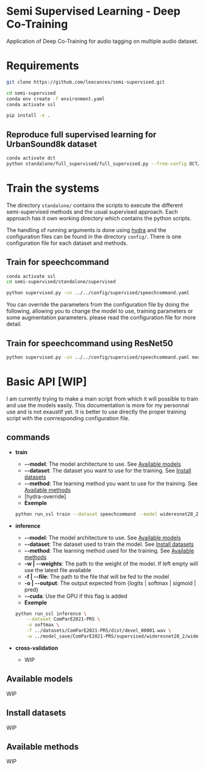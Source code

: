 # Semi Supervised Learning - Deep Co-Training

Application of Deep Co-Training for audio tagging on multiple audio dataset.

# Requirements
```bash
git clone https://github.com/leocances/semi-supervised.git

cd semi-supervised
conda env create -f environment.yaml
conda activate ssl

pip install -e .

```
<!--
## Manually
```bash
conda create -n dct python=3 pip
conda activate dct

conda install pytorch torchvision torchaudio cudatoolkit=10.2 -c pytorch
conda install numpy
conda install pandas
conda install scikit-learn
conda install scikit-image
conda install tqdm
conda install h5py
conda install pillow
conda install librosa -c conda-forge

pip install hydra-core
pip install advertorch
pip install torchsummary
pip install tensorboard

cd Deep-Co-Training
pip install -e .
```
## Fix missing package
- It is very likely that the `ubs8k` will be missing. It a code to manage the UrbanSound8K dataset I wrote almost two years ago before I start using `torchaudio`.
- `pytorch_metrics` is a basic package I wrote to handle many of the metrics I used during my experiments.
- `augmentation_utils` is a package I wrote to test and apply many different augmentation during my experiments.
```bash
pip install --upgrade git+https://github.com/leocances/UrbanSound8K.git@
pip install --upgrade git+https://github.com/leocances/pytorch_metrics.git@v2
pip install --upgrade git+https://github.com/leocances/augmentation_utils.git
```
I am planning on release a much cleaner implementation that follow the torchaudio rules.
-->

## Reproduce full supervised learning for UrbanSound8k dataset
```bash
conda activate dct
python standalone/full_supervised/full_supervised.py --from-config DCT/util/config/ubs8k/100_supervised.yml
```

# Train the systems
The directory `standalone/` contains the scripts to execute the different semi-supervised methods and the usual supervised approach. Each approach has it own working directory which contains the python scripts.

The handling of running arguments is done using [hydra](hydra.cc) and the configuration files can be found in the directory `config/`. There is one configuration file for each dataset and methods.

## Train for speechcommand
```bash
conda activate ssl
cd semi-supervised/standalone/supervised

python supervised.py -cn ../../config/supervised/speechcommand.yaml
```

You can override the parameters from the configuration file by doing the following, allowing you to change the model to use, training parameters or some augmentation parameters. please read the configuration file for more detail.

## Train for speechcommand using ResNet50
```bash
python supervised.py -cn ../../config/supervised/speechcommand.yaml model.model=resnet50
```

# Basic API [WIP]
I am currently trying to make a main script from which it will possible to train and use the models easily.
This documentation is more for my personnal use and is not exaustif yet. It is better to use directly the proper training script with the conrresponding configuration file.

## commands
- **train**
    - **--model**: The model architecture to use. See [Available models](#available-models)
    - **--dataset**: The dataset you want to use for the training. See [Install datasets](#install-datasets)
    - **--method**: The learning method you want to use for the training. See [Available methods](#available-methods)
    - \[hydra-override\]
    - **Exemple**
    ```bash
    python run_ssl train --dataset speechcommand --model wideresnet28_2 --method mean-teacher [hydra-override-args ...]
    ```

- **inference**
    - **--model**: The model architecture to use. See [Available models](#available-models)
    - **--dataset**: The dataset used to train the model. See [Install datasets](#install-datasets)
    - **--method**: The learning method used for the training. See [Available methods](#available-methods)
    - **-w | --weights**: The path to the weight of the model. If left empty will use the latest file available
    - **-f | --file**: The path to the file that will be fed to the model
    - **-o | --output**: The output expected from \{logits | softmax | sigmoid | pred\}
    - **--cuda**: Use the GPU if this flag is added
    - **Exemple**
    ```bash
    python run_ssl inference \
        --dataset ComParE2021-PRS \
        -o softmax \
        -f ../datasets/ComParE2021-PRS/dist/devel_00001.wav \
        -w ../model_save/ComParE2021-PRS/supervised/wideresnet28_2/wideresnet28_2__0.003-lr_1.0-sr_50000-e_32-bs_1234-seed.best
    ```

- **cross-validation**
    - WIP    


## Available models
WIP

## Install datasets
WIP

## Available methods
WIP
